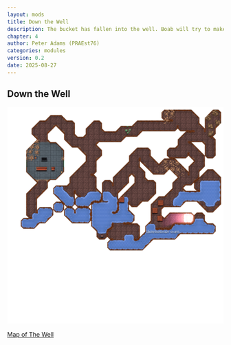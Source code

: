 ```yaml
---
layout: mods
title: Down the Well
description: The bucket has fallen into the well. Boab will try to make a new one, when he gets the time...
chapter: 4
author: Peter Adams (PRAEst76)
categories: modules
version: 0.2
date: 2025-08-27
---
```

## Down the Well

![Map of The Well](maps/thewell.player.png)

[Map of The Well](maps/thewell.png)